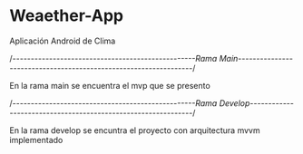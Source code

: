 # Weaether-App
Aplicación Android de Clima

/*--------------------------------------------------Rama Main-----------------------------------------------------------------*/

En la rama main se encuentra el mvp que se presento

/*--------------------------------------------------Rama Develop--------------------------------------------------------------*/

En la rama develop se encuntra el proyecto con arquitectura mvvm implementado
